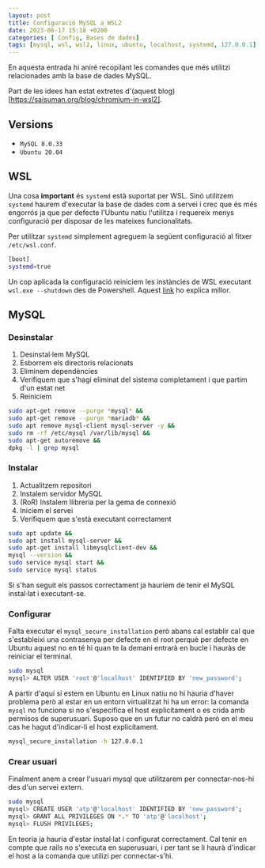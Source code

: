 ```yaml
---
layout: post
title: Configuració MySQL a WSL2
date: 2023-06-17 15:18 +0200
categories: [ Config, Bases de dades]
tags: [mysql, wsl, wsl2, linux, ubuntu, localhost, systemd, 127.0.0.1]
---
```


En aquesta entrada hi aniré recopilant les comandes que més utilitzi relacionades amb la base de dades MySQL.

Part de les idees han estat extretes d'(aquest blog)[https://saisuman.org/blog/chromium-in-wsl2].

## Versions

- `MySQL 8.0.33`
- `Ubuntu 20.04`

## WSL

Una cosa **important** és `systemd` està suportat per WSL. Sinó utilitzem `systemd` haurem d'executar la base de dades com a servei i crec que és més engorrós ja que per defecte l'Ubuntu natiu l'utilitza i requereix menys configuració per disposar de les mateixes funcionalitats.

Per utilitzar `systemd` simplement agreguem la següent configuració al fitxer `/etc/wsl.conf`.

```bash
[boot]
systemd=true
```

Un cop aplicada la configuració reiniciem les instàncies de WSL executant `wsl.exe --shutdown` des de Powershell. Aquest [link](https://devblogs.microsoft.com/commandline/systemd-support-is-now-available-in-wsl/) ho explica millor.


## MySQL
### Desinstalar

1. Desinstal·lem MySQL
2. Esborrem els directoris relacionats
3. Eliminem dependències
4. Verifiquem que s'hagi eliminat del sistema completament i que partim d'un estat net
5. Reiniciem

```bash
sudo apt-get remove --purge *mysql* &&
sudo apt-get remove --purge *mariadb* &&
sudo apt remove mysql-client mysql-server -y &&
sudo rm -rf /etc/mysql /var/lib/mysql &&
sudo apt-get autoremove &&
dpkg -l | grep mysql
```

### Instalar

1. Actualitzem repositori
2. Instalem servidor MySQL
3. (RoR) Instalem llibreria per la gema de connexió
4. Iniciem el servei
5. Verifiquem que s'està executant correctament

```bash
sudo apt update &&
sudo apt install mysql-server &&
sudo apt-get install libmysqlclient-dev &&
mysql --version &&
sudo service mysql start &&
sudo service mysql status
```

Si s'han seguit els passos correctament ja hauríem de tenir el MySQL instal·lat i executant-se. 

### Configurar

Falta executar el `mysql_secure_installation` però abans cal establir cal que s'estableixi una contrasenya per defecte en el root perquè per defecte en Ubuntu aquest no en té hi quan te la demani entrarà en bucle i hauràs de reiniciar el terminal.

```bash
sudo mysql
mysql> ALTER USER 'root'@'localhost' IDENTIFIED BY 'new_password';
```

A partir d'aquí si estem en Ubuntu en Linux natiu no hi hauria d'haver problema però al estar en un entorn virtualitzat hi ha un error: la comanda `mysql` no funciona si no s'especifica el host explicítament o es crida amb permisos de superusuari. Suposo que en un futur no caldrà però en el meu cas he hagut d'indicar-li el host explicítament.

```bash
mysql_secure_installation -h 127.0.0.1
```

### Crear usuari

Finalment anem a crear l'usuari mysql que utilitzarem per connectar-nos-hi des d'un servei extern.

```bash
sudo mysql
mysql> CREATE USER 'atp'@'localhost' IDENTIFIED BY 'new_password';
mysql> GRANT ALL PRIVILEGES ON *.* TO 'atp'@'localhost';
mysql> FLUSH PRIVILEGES;
```

En teoria ja hauria d'estar instal·lat i configurat correctament. Cal tenir en compte que rails no s'executa en superusuari, i per tant se li haurà d'indicar el host a la comanda que utilizi per connectar-s'hi.
